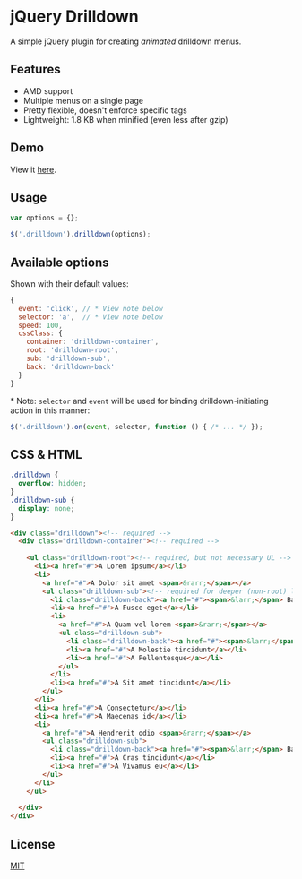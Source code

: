 jQuery Drilldown
================

A simple jQuery plugin for creating *animated* drilldown menus.


Features
--------

* AMD support
* Multiple menus on a single page
* Pretty flexible, doesn't enforce specific tags
* Lightweight: 1.8 KB when minified (even less after gzip)


Demo
----

View it [here](http://cinamonas.github.io/jquery-drilldown/demo.html).


Usage
-----

```js
var options = {};

$('.drilldown').drilldown(options);
```


Available options
-----------------

Shown with their default values:

```javascript
{
  event: 'click', // * View note below
  selector: 'a',  // * View note below
  speed: 100,
  cssClass: {
    container: 'drilldown-container',
    root: 'drilldown-root',
    sub: 'drilldown-sub',
    back: 'drilldown-back'
  }
}
```

\* Note: `selector` and `event` will be used for binding drilldown-initiating action in this manner:

```js
$('.drilldown').on(event, selector, function () { /* ... */ });
```


CSS & HTML
----------

```css
.drilldown {
  overflow: hidden;
}
.drilldown-sub {
  display: none;
}
```

```html
<div class="drilldown"><!-- required -->
  <div class="drilldown-container"><!-- required -->
  
    <ul class="drilldown-root"><!-- required, but not necessary UL -->
      <li><a href="#">A Lorem ipsum</a></li>
      <li>
        <a href="#">A Dolor sit amet <span>&rarr;</span></a>
        <ul class="drilldown-sub"><!-- required for deeper (non-root) levels -->
          <li class="drilldown-back"><a href="#"><span>&larr;</span> Back</a></li><!-- required to be able to go back -->
          <li><a href="#">A Fusce eget</a></li>
          <li>
            <a href="#">A Quam vel lorem <span>&rarr;</span></a>
            <ul class="drilldown-sub">
              <li class="drilldown-back"><a href="#"><span>&larr;</span> Back</a></li>
              <li><a href="#">A Molestie tincidunt</a></li>
              <li><a href="#">A Pellentesque</a></li>
            </ul>
          </li>
          <li><a href="#">A Sit amet tincidunt</a></li>
        </ul>
      </li>
      <li><a href="#">A Consectetur</a></li>
      <li><a href="#">A Maecenas id</a></li>
      <li>
        <a href="#">A Hendrerit odio <span>&rarr;</span></a>
        <ul class="drilldown-sub">
          <li class="drilldown-back"><a href="#"><span>&larr;</span> Back</a></li>
          <li><a href="#">A Cras tincidunt</a></li>
          <li><a href="#">A Vivamus eu</a></li>
        </ul>
      </li>
    </ul>
    
  </div>
</div>
```


License
-------

[MIT](http://opensource.org/licenses/mit-license.php)
